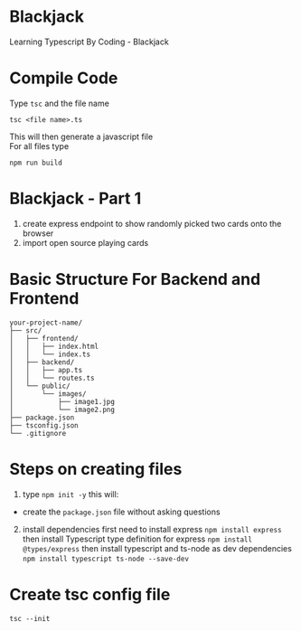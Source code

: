 # Blackjack
Learning Typescript By Coding - Blackjack

# Compile Code
Type `tsc` and the file name
```
tsc <file name>.ts
```
This will then generate a javascript file  
For all files type
```
npm run build
```

# Blackjack - Part 1
1. create express endpoint to show randomly picked two cards onto the browser
2. import open source playing cards

# Basic Structure For Backend and Frontend
```
your-project-name/  
├── src/  
│   ├── frontend/  
│   │   ├── index.html  
│   │   └── index.ts  
│   ├── backend/  
│   │   ├── app.ts  
│   │   └── routes.ts  
│   └── public/  
│       └── images/  
│           ├── image1.jpg  
│           └── image2.png  
├── package.json  
├── tsconfig.json  
└── .gitignore  
```

# Steps on creating files
1. type `npm init -y` this will:
* create the `package.json` file without asking questions
2. install dependencies
first need to install express
`npm install express`
then install Typescript type definition for express
`npm install @types/express`
then install typescript and ts-node as dev dependencies
`npm install typescript ts-node --save-dev`

# Create tsc config file
```
tsc --init
```